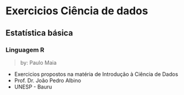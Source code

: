 # Exercicios Ciência de dados
## Estatística básica
### Linguagem R
> by: Paulo Maia

* Exercicios propostos na matéria de Introdução à Ciência de Dados
* Prof. Dr. João Pedro Albino
* UNESP - Bauru
